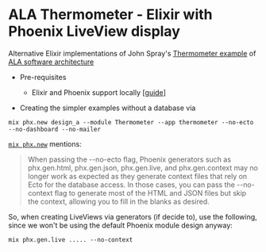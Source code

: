 # ALA Thermometer - Elixir with Phoenix LiveView display

Alternative Elixir implementations of John Spray's [Thermometer example](https://github.com/johnspray74/Thermometer) of [ALA software architecture](https://www.abstractionlayeredarchitecture.com/)

* Pre-requisites
  - Elixir and Phoenix support locally [[guide]](https://hexdocs.pm/phoenix/installation.html)

* Creating the simpler examples without a database via
```
mix phx.new design_a --module Thermometer --app thermometer --no-ecto --no-dashboard --no-mailer
```

[`mix phx.new`](https://hexdocs.pm/phoenix/Mix.Tasks.Phx.New.html#module-options) mentions:
> When passing the --no-ecto flag, Phoenix generators such as phx.gen.html, phx.gen.json, phx.gen.live, and phx.gen.context may no longer work as expected as they generate context files that rely on Ecto for the database access. In those cases, you can pass the --no-context flag to generate most of the HTML and JSON files but skip the context, allowing you to fill in the blanks as desired.

So, when creating LiveViews via generators (if decide to), use the following, since we won't be using the default Phoenix module design anyway:
```
mix phx.gen.live ..... --no-context
```